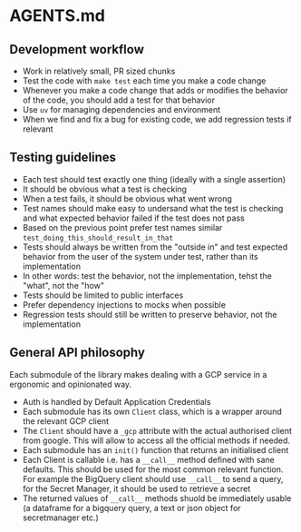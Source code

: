 # AGENTS.md

## Development workflow
- Work in relatively small, PR sized chunks
- Test the code with `make test` each time you make a code change
- Whenever you make a code change that adds or modifies the behavior of the code, you should add a test for that behavior
- Use `uv` for managing dependencies and environment
- When we find and fix a bug for existing code, we add regression tests if relevant

## Testing guidelines
- Each test should test exactly one thing (ideally with a single assertion)
- It should be obvious what a test is checking
- When a test fails, it should be obvious what went wrong
- Test names should make easy to undersand what the test is checking and what expected behavior failed if the test does not pass
- Based on the previous point prefer test names similar `test_doing_this_should_result_in_that`
- Tests should always be written from the "outside in" and test expected behavior from the user of the system under test, rather than its implementation
- In other words: test the behavior, not the implementation, tehst the "what", not the "how"
- Tests should be limited to public interfaces
- Prefer dependency injections to mocks when possible
- Regression tests should still be written to preserve behavior, not the implementation

## General API philosophy
Each submodule of the library makes dealing with a GCP service in a ergonomic and opinionated way. 

- Auth is handled by Default Application Credentials
- Each submodule has its own `Client` class, which is a wrapper around the relevant GCP client
- The `Client` should have a `_gcp` attribute with the actual authorised client from google. This will allow to access all the official methods if needed.
- Each submodule has an `init()` function that returns an initialised client
- Each Client is callable i.e. has a `__call__` method defined with sane defaults. This should be used for the most common relevant function. For example the BigQuery client should use `__call__` to send a query, for the Secret Manager, it should be used to retrieve a secret
- The returned values of `__call__` methods shuold be immediately usable (a dataframe for a bigquery query, a text or json object for secretmanager etc.)
